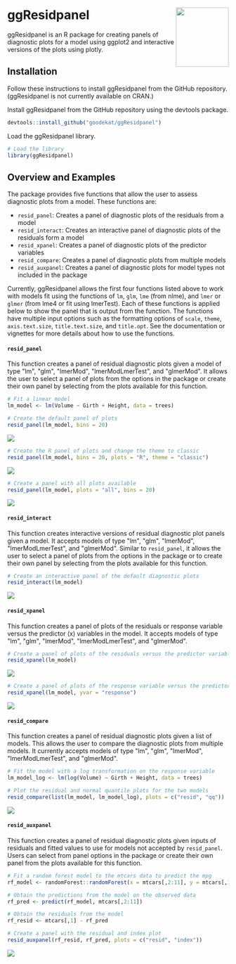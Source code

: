 
ggResidpanel <img align="right" width="120" height="135" src="./vignettes/figures/logo.png">
============================================================================================

ggResidpanel is an R package for creating panels of diagnostic plots for a model using ggplot2 and interactive versions of the plots using plotly.

Installation
------------

Follow these instructions to install ggResidpanel from the GitHub repository. (ggResidpanel is not currently available on CRAN.)

Install ggResidpanel from the GitHub repository using the devtools package.

``` r
devtools::install_github("goodekat/ggResidpanel")
```

Load the ggResidpanel library.

``` r
# Load the library
library(ggResidpanel)
```

Overview and Examples
---------------------

The package provides five functions that allow the user to assess diagnostic plots from a model. These functions are:

-   `resid_panel`: Creates a panel of diagnostic plots of the residuals from a model
-   `resid_interact`: Creates an interactive panel of diagnostic plots of the residuals form a model
-   `resid_xpanel`: Creates a panel of diagnostic plots of the predictor variables
-   `resid_compare`: Creates a panel of diagnostic plots from multiple models
-   `resid_auxpanel`: Creates a panel of diagnostic plots for model types not included in the package

Currently, ggResidpanel allows the first four functions listed above to work with models fit using the functions of `lm`, `glm`, `lme` (from nlme), and `lmer` or `glmer` (from lme4 or fit using lmerTest). Each of these functions is applied below to show the panel that is output from the function. The functions have multiple input options such as the formatting options of `scale`, `theme`, `axis.text.size`, `title.text.size`, and `title.opt`. See the documentation or vignettes for more details about how to use the functions.

#### `resid_panel`

This function creates a panel of residual diagnostic plots given a model of type "lm", "glm", "lmerMod", "lmerModLmerTest", and "glmerMod". It allows the user to select a panel of plots from the options in the package or create their own panel by selecting from the plots available for this function.

``` r
# Fit a linear model
lm_model <- lm(Volume ~ Girth + Height, data = trees)

# Create the default panel of plots
resid_panel(lm_model, bins = 20)
```

![](README_files/figure-markdown_github/unnamed-chunk-3-1.png)

``` r
# Create the R panel of plots and change the theme to classic
resid_panel(lm_model, bins = 20, plots = "R", theme = "classic")
```

![](README_files/figure-markdown_github/unnamed-chunk-3-2.png)

``` r
# Create a panel with all plots available
resid_panel(lm_model, plots = "all", bins = 20)
```

![](README_files/figure-markdown_github/unnamed-chunk-3-3.png)

#### `resid_interact`

This function creates interactive versions of residual diagnostic plot panels given a model. It accepts models of type "lm", "glm", "lmerMod", "lmerModLmerTest", and "glmerMod". Similar to `resid_panel`, it allows the user to select a panel of plots from the options in the package or to create their own panel by selecting from the plots available for this function.

``` r
# Create an interactive panel of the default diagnostic plots
resid_interact(lm_model)
```

![](./vignettes/figures/interact.gif)

#### `resid_xpanel`

This function creates a panel of plots of the residuals or response variable versus the predictor (x) variables in the model. It accepts models of type "lm", "glm", "lmerMod", "lmerModLmerTest", and "glmerMod".

``` r
# Create a panel of plots of the residuals versus the predictor variables
resid_xpanel(lm_model)
```

![](README_files/figure-markdown_github/unnamed-chunk-5-1.png)

``` r
# Create a panel of plots of the response variable versus the predictor variables
resid_xpanel(lm_model, yvar = "response")
```

![](README_files/figure-markdown_github/unnamed-chunk-5-2.png)

#### `resid_compare`

This function creates a panel of residual diagnostic plots given a list of models. This allows the user to compare the diagnostic plots from multiple models. It currently accepts models of type "lm", "glm", "lmerMod", "lmerModLmerTest", and "glmerMod".

``` r
# Fit the model with a log transformation on the response variable
lm_model_log <- lm(log(Volume) ~ Girth + Height, data = trees)

# Plot the residual and normal quantile plots for the two models
resid_compare(list(lm_model, lm_model_log), plots = c("resid", "qq"))
```

![](README_files/figure-markdown_github/unnamed-chunk-6-1.png)

#### `resid_auxpanel`

This function creates a panel of residual diagnostic plots given inputs of residuals and fitted values to use for models not accepted by `resid_panel`. Users can select from panel options in the package or create their own panel from the plots available for this function.

``` r
# Fit a random forest model to the mtcars data to predict the mpg
rf_model <- randomForest::randomForest(x = mtcars[,2:11], y = mtcars[,1])

# Obtain the predictions from the model on the observed data
rf_pred <- predict(rf_model, mtcars[,2:11])

# Obtain the residuals from the model
rf_resid <- mtcars[,1] - rf_pred

# Create a panel with the residual and index plot
resid_auxpanel(rf_resid, rf_pred, plots = c("resid", "index"))
```

![](README_files/figure-markdown_github/unnamed-chunk-7-1.png)
